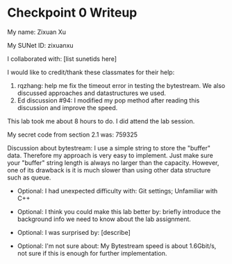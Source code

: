 Checkpoint 0 Writeup
====================

My name: Zixuan Xu

My SUNet ID: zixuanxu

I collaborated with: [list sunetids here]

I would like to credit/thank these classmates for their help: 

1. rqzhang: help me fix the timeout error in testing the bytestream. We also discussed approaches and datastructures we used. 
2. Ed discussion #94: I modified my pop method after reading this discussion and improve the speed. 

This lab took me about 8 hours to do. I did attend the lab session.

My secret code from section 2.1 was: 759325

Discussion about bytestream: 
    I use a simple string to store the "buffer" data. Therefore my approach is very easy to implement. Just make sure your "buffer" string length is always no larger than the capacity. However, one of its drawback is it is much slower than using other data structure such as queue. 

- Optional: I had unexpected difficulty with: Git settings; Unfamiliar with C++

- Optional: I think you could make this lab better by: briefly introduce the background info we need to know about the lab assignment. 

- Optional: I was surprised by: [describe]

- Optional: I'm not sure about: My Bytestream speed is about 1.6Gbit/s, not sure if this is enough for further implementation. 
